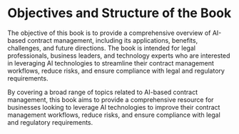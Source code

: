 Objectives and Structure of the Book
===========================================================

The objective of this book is to provide a comprehensive overview of AI-based contract management, including its applications, benefits, challenges, and future directions. The book is intended for legal professionals, business leaders, and technology experts who are interested in leveraging AI technologies to streamline their contract management workflows, reduce risks, and ensure compliance with legal and regulatory requirements.

By covering a broad range of topics related to AI-based contract management, this book aims to provide a comprehensive resource for businesses looking to leverage AI technologies to improve their contract management workflows, reduce risks, and ensure compliance with legal and regulatory requirements.
